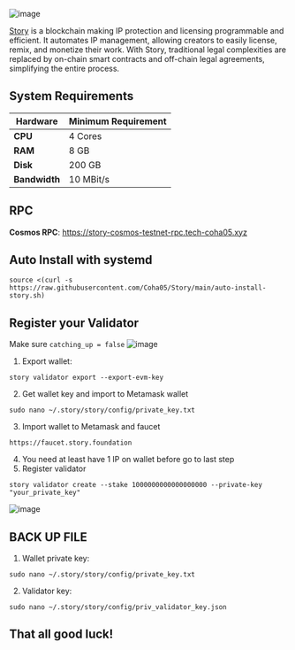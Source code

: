 ![image](https://github.com/user-attachments/assets/3bf762e2-7269-4a41-ba74-be588c0733e0)

[Story](https://www.story.foundation/) is a blockchain making IP protection and licensing programmable and efficient. It automates IP management, allowing creators to easily license, remix, and monetize their work. With Story, traditional legal complexities are replaced by on-chain smart contracts and off-chain legal agreements, simplifying the entire process.
## System Requirements

| **Hardware** | **Minimum Requirement** |
|--------------|-------------------------|
| **CPU**      | 4 Cores                 |
| **RAM**      | 8 GB                    |
| **Disk**     | 200 GB                  |
| **Bandwidth**| 10 MBit/s               |

## RPC 

**Cosmos RPC**: https://story-cosmos-testnet-rpc.tech-coha05.xyz

## Auto Install with systemd
```
source <(curl -s https://raw.githubusercontent.com/Coha05/Story/main/auto-install-story.sh)
```

## Register your Validator 

Make sure `catching_up = false` ![image](https://github.com/user-attachments/assets/ab9bdfc4-5410-4ba8-921a-0d5049424740)

1. Export wallet:
```
story validator export --export-evm-key
```
2. Get wallet key and import to Metamask wallet
```
sudo nano ~/.story/story/config/private_key.txt
```
3. Import wallet to Metamask and faucet

 ```
 https://faucet.story.foundation
```

4. You need at least have 1 IP on wallet before go to last step
5. Register validator
   
```
story validator create --stake 1000000000000000000 --private-key "your_private_key"
```
![image](https://github.com/user-attachments/assets/3a6971ca-6b7c-4463-9a59-7a9c33d94dcc)

## BACK UP FILE

1. Wallet private key:
```
sudo nano ~/.story/story/config/private_key.txt
```
2. Validator key:

```
sudo nano ~/.story/story/config/priv_validator_key.json
```
## That all good luck!

